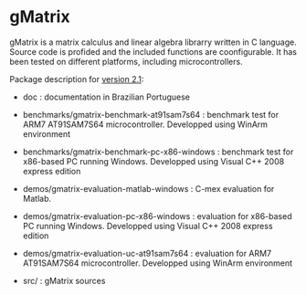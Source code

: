 # gMatrix
gMatrix is a matrix calculus and linear algebra librarry written in C language. Source code is profided and the included functions are coonfigurable. It has been tested on different platforms, including microcontrollers.

Package description for [version 2.1](https://github.com/lara-unb/gMatrix/blob/master/release-v2.1.rar):

- doc : documentation in Brazilian Portuguese

- benchmarks/gmatrix-benchmark-at91sam7s64 : benchmark test for ARM7 AT91SAM7S64 microcontroller. Developped using WinArm environment

- benchmarks/gmatrix-benchmark-pc-x86-windows : benchmark test for x86-based PC running Windows. Developped using Visual C++ 2008 express edition

- demos/gmatrix-evaluation-matlab-windows : C-mex evaluation for Matlab.

- demos/gmatrix-evaluation-pc-x86-windows : evaluation for x86-based PC running Windows. Developped using Visual C++ 2008 express edition

- demos/gmatrix-evaluation-uc-at91sam7s64 : evaluation for ARM7 AT91SAM7S64 microcontroller. Developped using WinArm environment

- src/ : gMatrix sources
